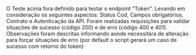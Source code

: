 O Teste acima fora definido para testar o endpoint "Token". Levando em consideração os seguintes aspectos: Status Cod, Campos obrigatórios, Contrato e Autenticação da API.
Foram realizadas requisições para validar situações de sucesso (código 200) e de erro (código 400 e 401).
Observações foram descritas informando aonde necessitára de alteração para forçar situações de erro (por default o script gerará um caso de sucesso com retorno do token)
